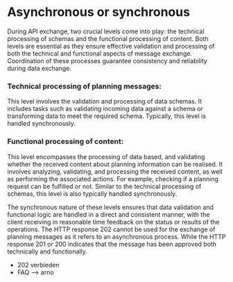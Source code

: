 # Asynchronous or synchronous

During API exchange, two crucial levels come into play: the technical processing of schemas and the functional processing of content. Both levels are essential as they ensure effective validation and processing of both the technical and functional aspects of message exchange. Coordination of these processes guarantee consistency and reliability during data exchange.

### Technical processing of planning messages:

This level involves the validation and processing of data schemas. It includes tasks such as validating incoming data against a schema or transforming data to meet the required schema. Typically, this level is handled synchronously.

### Functional processing of content:

This level encompasses the processing of data based, and validating whether the received content about planning information can be realised. It involves analyzing, validating, and processing the received content, as well as performing the associated actions. For example, checking if a planning request can be fulfilled or not. Similar to the technical processing of schemas, this level is also typically handled synchronously.

The synchronous nature of these levels ensures that data validation and functional logic are handled in a direct and consistent manner, with the client receiving in reasonable time feedback on the status or results of the operations. The HTTP response 202 cannot be used for the exchange of planning messages as it refers to an asynchronous process. While the HTTP response 201 or 200 indicates that the message has been approved both technically and functionally.

- 202 verbieden
- FAQ --> arno
